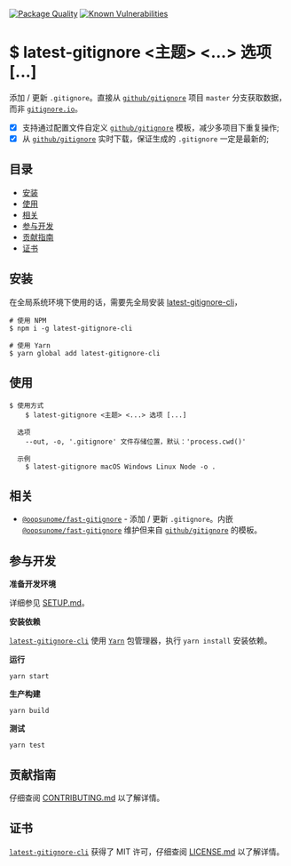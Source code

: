 [![Package Quality](https://npm.packagequality.com/shield/latest-gitignore-cli.svg)](https://packagequality.com/#?package=latest-gitignore-cli) [![Known Vulnerabilities](https://snyk.io/test/github/iTonyYo/latest-gitignore/badge.svg?targetFile=package.json)](https://snyk.io/test/github/iTonyYo/latest-gitignore?targetFile=package.json)

# $ latest-gitignore <主题> <...> 选项 [...]

添加 / 更新 `.gitignore`。直接从 [`github/gitignore`](https://github.com/github/gitignore) 项目 `master` 分支获取数据，而非 [`gitignore.io`](https://www.gitignore.io/)。

- [X] 支持通过配置文件自定义 [`github/gitignore`][github/gitignore] 模板，减少多项目下重复操作;
- [X] 从 [`github/gitignore`][github/gitignore] 实时下载，保证生成的 `.gitignore` 一定是最新的;

## 目录

- [安装](#安装)
- [使用](#使用)
- [相关](#相关)
- [参与开发](#参与开发)
- [贡献指南](#贡献指南)
- [证书](#证书)

## 安装

在全局系统环境下使用的话，需要先全局安装 [latest-gitignore-cli][latest-gitignore-cli]，

```shell
# 使用 NPM
$ npm i -g latest-gitignore-cli

# 使用 Yarn
$ yarn global add latest-gitignore-cli
```

## 使用

```
$ 使用方式
    $ latest-gitignore <主题> <...> 选项 [...]

  选项
    --out, -o, '.gitignore' 文件存储位置，默认：'process.cwd()'

  示例
    $ latest-gitignore macOS Windows Linux Node -o .
```

## 相关
- [`@oopsunome/fast-gitignore`][@oopsunome/fast-gitignore] - 添加 / 更新 `.gitignore`。内嵌 [`@oopsunome/fast-gitignore`][@oopsunome/fast-gitignore] 维护但来自 [`github/gitignore`][github/gitignore] 的模板。

## 参与开发

**准备开发环境**

详细参见 [SETUP.md][SETUP.md]。

**安装依赖**

[`latest-gitignore-cli`][latest-gitignore-cli] 使用 [`Yarn`](https://yarnpkg.com/zh-Hans/) 包管理器，执行 `yarn install` 安装依赖。

**运行**

```shell
yarn start
```

**生产构建**

```shell
yarn build
```

**测试**

```shell
yarn test
```

## 贡献指南

仔细查阅 [CONTRIBUTING.md][贡献指南] 以了解详情。

## 证书

[`latest-gitignore-cli`][latest-gitignore-cli] 获得了 MIT 许可，仔细查阅 [LICENSE.md][证书] 以了解详情。

[贡献指南]: https://github.com/iTonyYo/latest-gitignore-cli/blob/master/CONTRIBUTING.md
[证书]: https://github.com/iTonyYo/latest-gitignore-cli/blob/master/LICENSE.md
[latest-gitignore-cli]: https://github.com/iTonyYo/latest-gitignore-cli
[SETUP.md]: #
[github/gitignore]: https://github.com/github/gitignore
[@oopsunome/fast-gitignore]: https://github.com/iTonyYo/fast-gitignore
